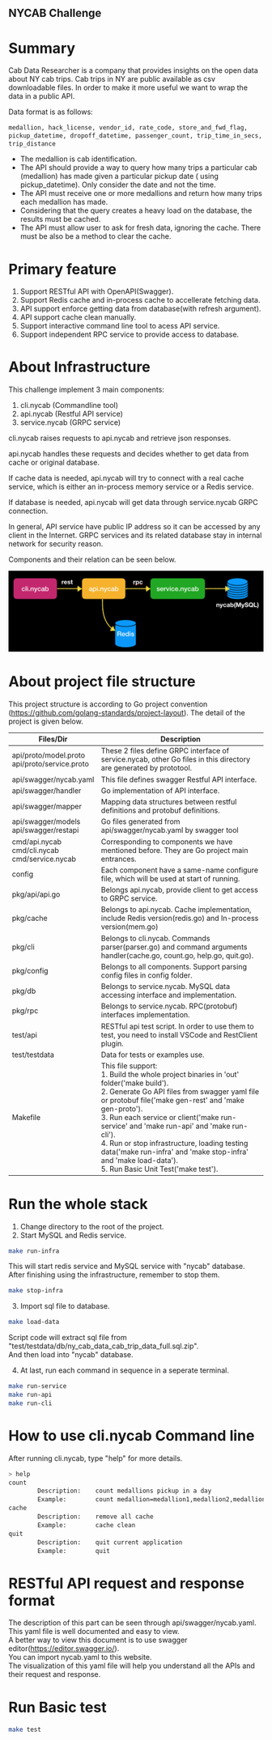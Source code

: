 NYCAB Challenge
---
# Summary
Cab Data Researcher is a company that provides insights on the open data about NY cab trips. Cab trips in NY are public available as csv downloadable files. In order to make it more useful we want to wrap the data in a public API.

Data format is as follows:
```
medallion, hack_license, vendor_id, rate_code, store_and_fwd_flag, pickup_datetime, dropoff_datetime, passenger_count, trip_time_in_secs, trip_distance
```
* The medallion is cab identification.
* The API should provide a way to query how many trips a particular cab (medallion) has made given a
particular pickup date ( using ​pickup_datetime​). Only consider the date and not the time.
* The API must receive one or more medallions and return how many trips each medallion has made. 
* Considering that the query creates a heavy load on the database, the results must be cached.
* The API must allow user to ask for fresh data, ignoring the cache. There must be also be a method to clear the cache.

# Primary feature
1. Support RESTful API with OpenAPI(Swagger).
2. Support Redis cache and in-process cache to accellerate fetching data.
3. API support enforce getting data from database(with refresh argument).
4. API support cache clean manually.
5. Support interactive command line tool to acess API service.
6. Support independent RPC service to provide access to database.

# About Infrastructure
This challenge implement 3 main components:  
1. cli.nycab (Commandline tool) 
2. api.nycab (Restful API service)
3. service.nycab (GRPC service)  

cli.nycab raises requests to api.nycab and retrieve json responses.  

api.nycab handles these requests and decides whether to get data from cache or original database.  

If cache data is needed, api.nycab will try to connect with a real cache service, which is either an in-process memory service or a Redis service.  

If database is needed, api.nycab will get data through service.nycab GRPC connection.

In general, API service have public IP address so it can be accessed by any client in the Internet. GRPC services and its related database stay in internal network for security reason.

Components and their relation can be seen below.  

![](assets/components.png)

# About project file structure
This project structure is according to Go project convention (https://github.com/golang-standards/project-layout). The detail of the project is given below.

|Files/Dir|Description|
|---|---|
|api/proto/model.proto<br>api/proto/service.proto|These 2 files define GRPC interface of service.nycab, other Go files in this directory are generated by prototool.|
|api/swagger/nycab.yaml|This file defines swagger Restful API interface.|
|api/swagger/handler|Go implementation of API interface.|
|api/swagger/mapper|Mapping data structures between restful definitions and protobuf definitions.|
|api/swagger/models<br>api/swagger/restapi|Go files generated from api/swagger/nycab.yaml by swagger tool|
|cmd/api.nycab<br>cmd/cli.nycab<br>cmd/service.nycab|Corresponding to components we have mentioned before. They are Go project main entrances.|
|config|Each component have a same-name configure file, which will be used at start of running.|
|pkg/api/api.go|Belongs api.nycab, provide client to get access to GRPC service.|
|pkg/cache|Belongs to api.nycab. Cache implementation, include Redis version(redis.go) and In-process version(mem.go)|
|pkg/cli|Belongs to cli.nycab. Commands parser(parser.go) and command arguments handler(cache.go, count.go, help.go, quit.go). |
|pkg/config|Belongs to all components. Support parsing config files in config folder.|
|pkg/db|Belongs to service.nycab. MySQL data accessing interface and implementation.|
|pkg/rpc|Belongs to service.nycab. RPC(protobuf) interfaces implementation.|
|test/api|RESTful api test script. In order to use them to test, you need to install VSCode and RestClient plugin.|
|test/testdata|Data for tests or examples use.|
|Makefile|This file support:<br>1. Build the whole project binaries in 'out' folder('make build').<br>2. Generate Go API files from swagger yaml file or protobuf file('make gen-rest' and 'make gen-proto'). <br>3. Run each service or client('make run-service' and 'make run-api' and 'make run-cli').<br>4. Run or stop infrastructure, loading testing data('make run-infra' and 'make stop-infra' and 'make load-data').<br>5. Run Basic Unit Test('make test').|

# Run the whole stack
1. Change directory to the root of the project.
2. Start MySQL and Redis service.
```sh
make run-infra
```
This will start redis service and MySQL service with "nycab" database.  
After finishing using the infrastructure, remember to stop them.
```sh
make stop-infra
```

3. Import sql file to database.
```sh
make load-data
```
Script code will extract sql file from "test/testdata/db/ny_cab_data_cab_trip_data_full.sql.zip".  
And then load into "nycab" database.  

4. At last, run each command in sequence in a seperate terminal.
```sh
make run-service
make run-api
make run-cli
```

# How to use cli.nycab Command line
After running cli.nycab, type "help" for more details.
```sh
> help
count
        Description:    count medallions pickup in a day 
        Example:        count medallion=medallion1,medallion2,medallion... date=2013-01-12 refresh=true
cache
        Description:    remove all cache
        Example:        cache clean
quit
        Description:    quit current application
        Example:        quit
```

# RESTful API request and response format
The description of this part can be seen through api/swagger/nycab.yaml.   
This yaml file is well documented and easy to view.  
A better way to view this document is to use swagger editor(https://editor.swagger.io/).  
You can import nycab.yaml to this website.  
The visualization of this yaml file will help you understand all the APIs and their request and response.

# Run Basic test
```sh
make test
```